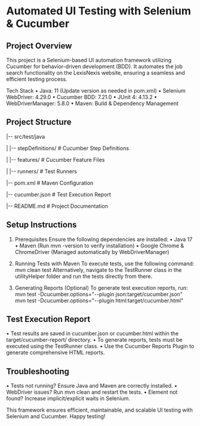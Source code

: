 # Automated UI Testing with Selenium & Cucumber

## Project Overview
This project is a Selenium-based UI automation framework utilizing Cucumber for behavior-driven development (BDD). It automates the job search functionality on the LexisNexis website, ensuring a seamless and efficient testing process.

Tech Stack
•   Java: 11 (Update version as needed in pom.xml)
•   Selenium WebDriver: 4.29.0
•   Cucumber BDD: 7.21.0
•   JUnit 4: 4.13.2
•   WebDriverManager: 5.8.0
•   Maven: Build & Dependency Management

## Project Structure
|-- src/test/java

|  |-- stepDefinitions/  # Cucumber Step Definitions

|   |-- features/         # Cucumber Feature Files

|   |-- runners/          # Test Runners

|-- pom.xml              # Maven Configuration

|-- cucumber.json        # Test Execution Report

|-- README.md            # Project Documentation

## Setup Instructions
1. Prerequisites
   Ensure the following dependencies are installed:
   •    Java 17
   •    Maven (Run mvn -version to verify installation)
   •    Google Chrome & ChromeDriver (Managed automatically by WebDriverManager)

2. Running Tests with Maven
   To execute tests, use the following command:
   mvn clean test
   Alternatively, navigate to the TestRunner class in the utilityHelper folder and run the tests directly from there.

3. Generating Reports (Optional)
   To generate test execution reports, run:
   mvn test -Dcucumber.options="--plugin json:target/cucumber.json"
   mvn test -Dcucumber.options="--plugin html:target/cucumber.html"

## Test Execution Report
•   Test results are saved in cucumber.json or cucumber.html within the target/cucumber-report/ directory.
•   To generate reports, tests must be executed using the TestRunner class.
•   Use the Cucumber Reports Plugin to generate comprehensive HTML reports.

## Troubleshooting
•   Tests not running? Ensure Java and Maven are correctly installed.
•   WebDriver issues? Run mvn clean and restart the tests.
•   Element not found? Increase implicit/explicit waits in Selenium.

This framework ensures efficient, maintainable, and scalable UI testing with Selenium and Cucumber. Happy testing! 

